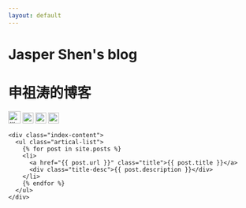 ```yaml
---
layout: default
---
```


<body>
  <div class="index-wrapper">
    <div class="aside">
      <div class="info-card">
        <h1>Jasper Shen's blog</h1>
        <h1>申祖涛的博客</h1>
        <a href="http://weibo.com/2717397881/profile?topnav=1&wvr=6&is_all=1" target="_blank"><img src="http://www.weibo.com/favicon.ico" alt="微博" width="25"/></a>
        <a href="https://github.com/jaspershen" target="_blank"><img src="/github.ico" alt="Github" width="22"/></a>
        <a href="https://www.zhihu.com/people/shen-zu-tao-73/activities" target="_blank"><img src="/zhihu.ico" alt="知乎" width="22"/></a>
        <a href="http://www.metabolomics-china.org/" target="_blank"><img src="/zhulab.ico" alt="zhulab" width="22"/></a>
      </div>
      <div id="particles-js"></div>
    </div>

    <div class="index-content">
      <ul class="artical-list">
        {% for post in site.posts %}
        <li>
          <a href="{{ post.url }}" class="title">{{ post.title }}</a>
          <div class="title-desc">{{ post.description }}</div>
        </li>
        {% endfor %}
      </ul>
    </div>
  </div>
</body>
